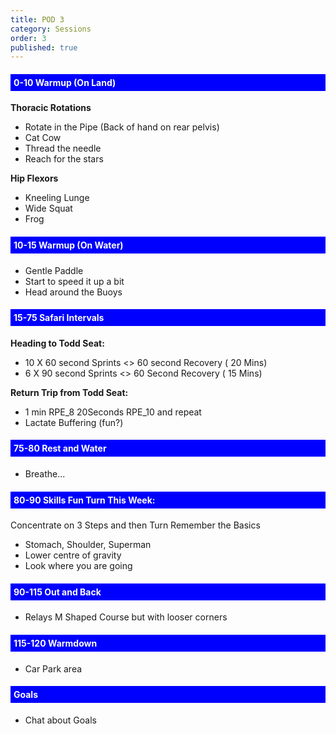 ```yaml
---
title: POD 3
category: Sessions
order: 3
published: true
---
```


<style>
h4 {
  color: white;
  padding: 5px;
  background-color: blue 
}
</style>

#### 0-10 Warmup (On Land)
**Thoracic Rotations**
- Rotate in the Pipe (Back of hand on rear pelvis)
- Cat Cow
- Thread the needle
- Reach for the stars

**Hip Flexors**
- Kneeling Lunge
- Wide Squat
- Frog

#### 10-15 Warmup (On Water)
- Gentle Paddle
- Start to speed it up a bit
- Head around the Buoys

#### 15-75 	Safari Intervals 	
**Heading to Todd Seat:**
- 10 X 60 second Sprints <> 60 second Recovery ( 20 Mins)
- 6 X 90 second Sprints <> 60 Second Recovery ( 15 Mins)

**Return Trip from Todd Seat:**
- 1 min RPE_8 20Seconds RPE_10 and repeat
- Lactate Buffering (fun?)

#### 75-80 	Rest and Water 	 
- Breathe...

#### 80-90 	Skills 	Fun Turn This Week:
Concentrate on 3 Steps and then Turn
Remember the Basics
- Stomach, Shoulder, Superman
- Lower centre of gravity
- Look where you are going

#### 90-115 	Out and Back
- Relays 	M Shaped Course but with looser corners

#### 115-120 	Warmdown 	 
- Car Park area 

#### Goals
- Chat about Goals
